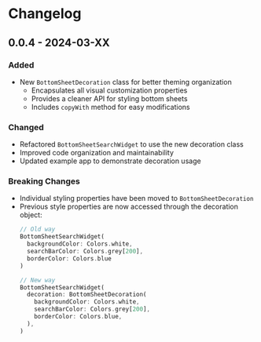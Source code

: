 # Changelog

## 0.0.4 - 2024-03-XX

### Added
- New `BottomSheetDecoration` class for better theming organization
  - Encapsulates all visual customization properties
  - Provides a cleaner API for styling bottom sheets
  - Includes `copyWith` method for easy modifications

### Changed
- Refactored `BottomSheetSearchWidget` to use the new decoration class
- Improved code organization and maintainability
- Updated example app to demonstrate decoration usage

### Breaking Changes
- Individual styling properties have been moved to `BottomSheetDecoration`
- Previous style properties are now accessed through the decoration object:
  ```dart
  // Old way
  BottomSheetSearchWidget(
    backgroundColor: Colors.white,
    searchBarColor: Colors.grey[200],
    borderColor: Colors.blue
  )

  // New way
  BottomSheetSearchWidget(
    decoration: BottomSheetDecoration(
      backgroundColor: Colors.white,
      searchBarColor: Colors.grey[200],
      borderColor: Colors.blue,
    ),
  )
  ```
